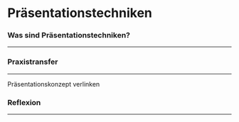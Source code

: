 # Präsentationstechniken

### Was sind Präsentationstechniken?
------
### Praxistransfer
------
Präsentationskonzept verlinken
### Reflexion
------